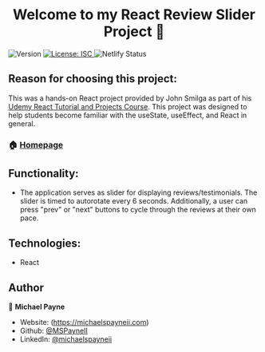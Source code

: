 <h1 align="center">Welcome to my React Review Slider Project 👋</h1>
<p>
  <img alt="Version" src="https://img.shields.io/badge/version-1.0.0-blue.svg?cacheSeconds=2592000" />
  <a href="#" target="_blank">
    <img alt="License: ISC" src="https://img.shields.io/badge/License-ISC-yellow.svg" />
  </a>
  <img alt="Netlify Status" src="https://api.netlify.com/api/v1/badges/3b2f7a37-bfbe-4468-afad-74c09e916c01/deploy-status" />
</p>

## Reason for choosing this project:

This was a hands-on React project provided by John Smilga as part of his [Udemy React Tutorial and Projects Course](https://www.udemy.com/course/react-tutorial-and-projects-course/). This project was designed to help students become familiar with the useState, useEffect, and React in general.

### 🏠 [Homepage](https://mpayne-react-review-slider.netlify.app/)

## Functionality:

- The application serves as slider for displaying reviews/testimonials. The slider is timed to autorotate every 6 seconds. Additionally, a user can press "prev" or "next" buttons to cycle through the reviews at their own pace.

## Technologies:

- React

## Author

👤 **Michael Payne**

- Website: (https://michaelspayneii.com)
- Github: [@MSPayneII](https://github.com/MSPayneII)
- LinkedIn: [@michaelspayneii](https://linkedin.com/in/michaelspayneii)
